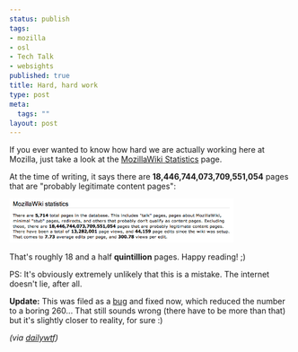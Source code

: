```yaml
--- 
status: publish
tags: 
- mozilla
- osl
- Tech Talk
- websights
published: true
title: Hard, hard work
type: post
meta: 
  tags: ""
layout: post
---
```

If you ever wanted to know how hard we are actually working here at Mozilla, just take a look at the <a href="http://wiki.mozilla.org/Special:Statistics">MozillaWiki Statistics</a> page.

At the time of writing, it says there are <strong>18,446,744,073,709,551,054</strong> pages that are "probably legitimate content pages":

<a class="imagelink" href="/media/wp/2007/01/mozillawiki-statistics.png" title="Mozillawiki Statistics on 1-19-07"><img id="image159" src="/media/wp/2007/01/mozillawiki-statistics.png" alt="Mozillawiki Statistics on 1-19-07" width="400" class="center" /></a>

That's roughly 18 and a half <strong>quintillion</strong> pages. Happy reading! ;)

PS: It's obviously extremely unlikely that this is a mistake. The internet doesn't lie, after all.

<strong>Update:</strong> This was filed as a <a href="https://bugzilla.mozilla.org/show_bug.cgi?id=367573">bug</a> and fixed now, which reduced the number to a boring 260... That still sounds wrong (there have to be more than that) but it's slightly closer to reality, for sure :)

<em>(via <a href="http://thedailywtf.com/Articles/Chocolate_Covered_SQL.aspx">dailywtf</a>)</em>
